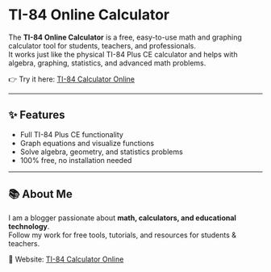 # TI-84 Online Calculator

The **TI-84 Online Calculator** is a free, easy-to-use math and graphing calculator tool for students, teachers, and professionals.  
It works just like the physical TI-84 Plus CE calculator and helps with algebra, graphing, statistics, and advanced math problems.

👉 Try it here: [TI-84 Calculator Online](https://ti84procalc.com)

---

## ✨ Features
- Full TI-84 Plus CE functionality  
- Graph equations and visualize functions  
- Solve algebra, geometry, and statistics problems  
- 100% free, no installation needed  

---

## 📚 About Me
I am a blogger passionate about **math, calculators, and educational technology**.  
Follow my work for free tools, tutorials, and resources for students & teachers.

🔗 Website: [TI-84 Calculator Online](https://ti84procalc.com)
